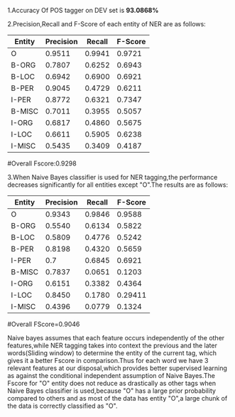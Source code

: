 1.Accuracy Of POS tagger on DEV set is **93.0868%**

2.Precision,Recall and F-Score of each entity of NER are as follows:

Entity | Precision | Recall | F-Score
-------|-----------|--------|------------------
O      | 0.9511	   | 0.9941 | 0.9721
B-ORG  | 0.7807	   | 0.6252	| 0.6943
B-LOC  | 0.6942	   | 0.6900 | 0.6921
B-PER  | 0.9045    | 0.4729 | 0.6211
I-PER  | 0.8772    | 0.6321 | 0.7347
B-MISC | 0.7011    | 0.3955 | 0.5057
I-ORG  | 0.6817    | 0.4860 | 0.5675
I-LOC  | 0.6611    | 0.5905 | 0.6238
I-MISC | 0.5435    | 0.3409 | 0.4187

#Overall Fscore:0.9298

3.When Naive Bayes classifier is used for NER tagging,the performance decreases significantly for all entities except "O".The results are as follows:

Entity | Precision | Recall | F-Score
-------|-----------|--------|------------------
O      | 0.9343	   | 0.9846 | 0.9588
B-ORG  | 0.5540	   | 0.6134	| 0.5822
B-LOC  | 0.5809	   | 0.4776 | 0.5242
B-PER  | 0.8198    | 0.4320 | 0.5659
I-PER  | 0.7    | 0.6845 | 0.6921
B-MISC | 0.7837    | 0.0651 | 0.1203
I-ORG  | 0.6151    | 0.3382 | 0.4364
I-LOC  | 0.8450    | 0.1780 | 0.29411
I-MISC | 0.4396    | 0.0779 | 0.1324

#Overall FScore=0.9046

Naive bayes assumes that each feature occurs independently of the other features,while NER tagging takes into context the previous and the later words(Sliding window) to determine the entity of the current tag, which gives it a better Fscore in comparison.Thus for each word we have 3 relevant features at our disposal,which provides better supervised learning as against the conditional independent assumption of Naive Bayes.The Fscore for "O" entity does not reduce as drastically as other tags when Naive Bayes classifier is used,because "O" has a large prior probability compared to others and as most of the data has entity "O",a large chunk of the data is correctly classified as "O".